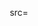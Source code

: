 <p align="center">
src=<https://user-images.githubusercontent.com/98088644/177755966-7fa33fcf-f97b-48fc-ad31-ebcbd40874ca.gif>
</p>
